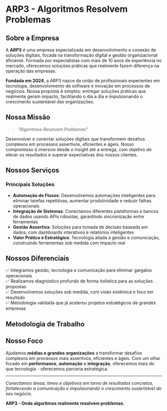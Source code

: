 # ARP3 - Algoritmos Resolvem Problemas

## Sobre a Empresa

A **ARP3** é uma empresa especializada em desenvolvimento e conexão de soluções digitais, focada na transformação digital e gestão organizacional eficiente. Formada por especialistas com mais de 10 anos de experiência no mercado, oferecemos soluções práticas que realmente fazem diferença na operação das empresas.

**Fundada em 2024**, a ARP3 nasce da união de profissionais experientes em tecnologia, desenvolvimento de software e inovação em processos de negócios. Nossa proposta é simples: entregar soluções práticas que realmente geram impacto, facilitando o dia a dia e impulsionando o crescimento sustentável das organizações.

## Nossa Missão

> *"Algoritmos Resolvem Problemas"*

Desenvolver e conectar soluções digitais que transformem desafios complexos em processos assertivos, eficientes e ágeis. Nosso compromisso é imersivo desde o insight até a entrega, com objetivo de elevar os resultados e superar expectativas dos nossos clientes.

## Nossos Serviços

### Principais Soluções

- **Automação de Fluxos**: Desenvolvemos automações inteligentes para eliminar tarefas repetitivas, aumentar produtividade e reduzir falhas operacionais
- **Integração de Sistemas**: Conectamos diferentes plataformas e bancos de dados usando APIs robustas, garantindo sincronização entre ferramentas
- **Gestão Assertiva**: Soluções para tomada de decisão baseada em dados, com dashboards interativos e relatórios inteligentes
- **Valor Prático e Estratégico**: Tecnologia aliada à gestão e comunicação, construindo ferramentas sob medida com impacto real

## Nossos Diferenciais

✅ Integramos gestão, tecnologia e comunicação para eliminar gargalos operacionais  
✅ Realizamos diagnóstico profundo de forma holística para as soluções propostas  
✅ Desenvolvemos soluções sob medida, com visão sistêmica e foco em resultado  
✅ Metodologia validada que já acelerou projetos estratégicos de grandes empresas  

## Metodologia de Trabalho

## Nosso Foco

Ajudamos **médias e grandes organizações** a transformar desafios complexos em processos mais assertivos, eficientes e ágeis. Com um olhar focado em **performance**, **automação** e **integração**, oferecemos mais do que tecnologia - oferecemos parceria estratégica.

---

*Conectamos áreas, times e objetivos em torno de resultados concretos, fortalecendo a comunicação e impulsionando o crescimento sustentável do seu negócio.*

**ARP3 - Onde algoritmos realmente resolvem problemas.**
